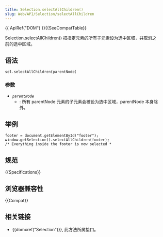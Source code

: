 ```yaml
---
title: Selection.selectAllChildren()
slug: Web/API/Selection/selectAllChildren
---
```


{{ ApiRef("DOM") }}{{SeeCompatTable}}

Selection.selectAllChildren() 把指定元素的所有子元素设为选中区域，并取消之前的选中区域。

## 语法

```
sel.selectAllChildren(parentNode)
```

### 参数

- _`parentNode`_
  - : 所有 parentNode 元素的子元素会被设为选中区域，parentNode 本身除外。

## 举例

```
footer = document.getElementById("footer");
window.getSelection().selectAllChildren(footer);
/* Everything inside the footer is now selected *
```

## 规范

{{Specifications}}

## 浏览器兼容性

{{Compat}}

## 相关链接

- {{domxref("Selection")}}, 此方法所属接口。
